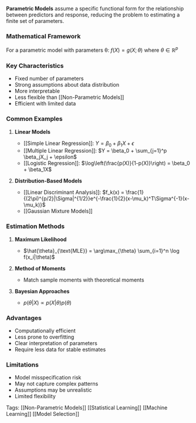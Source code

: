 **Parametric Models** assume a specific functional form for the relationship between predictors and response, reducing the problem to estimating a finite set of parameters.

### Mathematical Framework
For a parametric model with parameters θ:
$f(X) = g(X; \theta)$ where $\theta \in \mathbb{R}^p$

### Key Characteristics
- Fixed number of parameters
- Strong assumptions about data distribution
- More interpretable
- Less flexible than [[Non-Parametric Models]]
- Efficient with limited data

### Common Examples
1. **Linear Models**
   - [[Simple Linear Regression]]: $Y = \beta_0 + \beta_1X + \epsilon$
   - [[Multiple Linear Regression]]: $Y = \beta_0 + \sum_{j=1}^p \beta_jX_j + \epsilon$
   - [[Logistic Regression]]: $\log\left(\frac{p(X)}{1-p(X)}\right) = \beta_0 + \beta_1X$

2. **Distribution-Based Models**
   - [[Linear Discriminant Analysis]]: $f_k(x) = \frac{1}{(2\pi)^{p/2}|\Sigma|^{1/2}}e^{-\frac{1}{2}(x-\mu_k)^T\Sigma^{-1}(x-\mu_k)}$
   - [[Gaussian Mixture Models]]

### Estimation Methods
1. **Maximum Likelihood**
   - $\hat{\theta}_{\text{MLE}} = \arg\max_{\theta} \sum_{i=1}^n \log f(x_i|\theta)$

2. **Method of Moments**
   - Match sample moments with theoretical moments

3. **Bayesian Approaches**
   - $p(\theta|X) \propto p(X|\theta)p(\theta)$

### Advantages
- Computationally efficient
- Less prone to overfitting
- Clear interpretation of parameters
- Require less data for stable estimates

### Limitations
- Model misspecification risk
- May not capture complex patterns
- Assumptions may be unrealistic
- Limited flexibility

Tags:
[[Non-Parametric Models]]
[[Statistical Learning]]
[[Machine Learning]]
[[Model Selection]]
